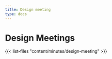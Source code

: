 ```yaml
---
title: Design meeting
type: docs
---
```


# Design Meetings

{{< list-files "content/minutes/design-meeting" >}}
